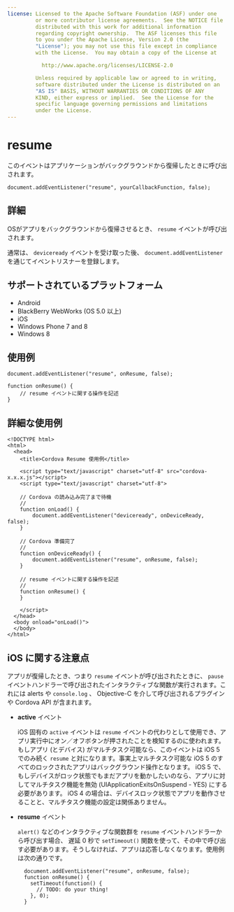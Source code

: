 ```yaml
---
license: Licensed to the Apache Software Foundation (ASF) under one
         or more contributor license agreements.  See the NOTICE file
         distributed with this work for additional information
         regarding copyright ownership.  The ASF licenses this file
         to you under the Apache License, Version 2.0 (the
         "License"); you may not use this file except in compliance
         with the License.  You may obtain a copy of the License at

           http://www.apache.org/licenses/LICENSE-2.0

         Unless required by applicable law or agreed to in writing,
         software distributed under the License is distributed on an
         "AS IS" BASIS, WITHOUT WARRANTIES OR CONDITIONS OF ANY
         KIND, either express or implied.  See the License for the
         specific language governing permissions and limitations
         under the License.
---
```


resume
===========

このイベントはアプリケーションがバックグラウンドから復帰したときに呼び出されます。

    document.addEventListener("resume", yourCallbackFunction, false);

詳細
-------

OSがアプリをバックグラウンドから復帰させるとき、 `resume` イベントが呼び出されます。

通常は、 `deviceready` イベントを受け取った後、 `document.addEventListener` を通じてイベントリスナーを登録します。

サポートされているプラットフォーム
-------------------

- Android
- BlackBerry WebWorks (OS 5.0 以上)
- iOS
- Windows Phone 7 and 8
- Windows 8

使用例
-------------

    document.addEventListener("resume", onResume, false);

    function onResume() {
        // resume イベントに関する操作を記述
    }

詳細な使用例
------------

    <!DOCTYPE html>
    <html>
      <head>
        <title>Cordova Resume 使用例</title>

        <script type="text/javascript" charset="utf-8" src="cordova-x.x.x.js"></script>
        <script type="text/javascript" charset="utf-8">

        // Cordova の読み込み完了まで待機
        //
        function onLoad() {
            document.addEventListener("deviceready", onDeviceReady, false);
        }

        // Cordova 準備完了
        //
        function onDeviceReady() {
            document.addEventListener("resume", onResume, false);
        }

        // resume イベントに関する操作を記述
        //
        function onResume() {
        }

        </script>
      </head>
      <body onload="onLoad()">
      </body>
    </html>

iOS に関する注意点
--------------------------
アプリが復帰したとき、つまり `resume` イベントが呼び出されたときに、 `pause` イベントハンドラーで呼び出されたインタラクティブな関数が実行されます。これには alerts や `console.log` 、 Objective-C を介して呼び出されるプラグインや Cordova API が含まれます。

- __active__ イベント

    iOS 固有の `active` イベントは `resume` イベントの代わりとして使用でき、アプリ実行中にオン／オフボタンが押されたことを検知するのに使われます。もしアプリ (とデバイス) がマルチタスク可能なら、このイベントは iOS 5 でのみ続く `resume` と対になります。事実上マルチタスク可能な iOS 5 のすべてのロックされたアプリはバックグラウンド操作となります。 iOS 5 で、もしデバイスがロック状態でもまだアプリを動かしたいのなら、アプリに対してマルチタスク機能を無効 (UIApplicationExitsOnSuspend - YES) にする必要があります。 iOS 4 の場合は、デバイスロック状態でアプリを動作させることと、マルチタスク機能の設定は関係ありません。

- __resume__ イベント

    `alert()` などのインタラクティブな関数群を `resume` イベントハンドラーから呼び出す場合、 遅延 0 秒で `setTimeout()` 関数を使って、その中で呼び出す必要があります。そうしなければ、アプリは応答しなくなります。使用例は次の通りです。

        document.addEventListener("resume", onResume, false);
        function onResume() {
          setTimeout(function() {
            // TODO: do your thing!
          }, 0);
        }
